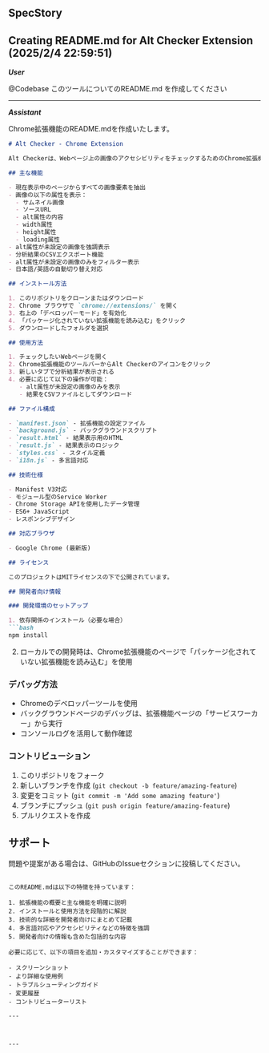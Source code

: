 ## SpecStory

## Creating README.md for Alt Checker Extension (2025/2/4 22:59:51)

_**User**_

@Codebase 
このツールについてのREADME.md
を作成してください

---

_**Assistant**_

Chrome拡張機能のREADME.mdを作成いたします。

```markdown:README.md
# Alt Checker - Chrome Extension

Alt Checkerは、Webページ上の画像のアクセシビリティをチェックするためのChrome拡張機能です。ページ内のimg要素を分析し、alt属性の有無や設定状況を簡単に確認することができます。

## 主な機能

- 現在表示中のページからすべての画像要素を抽出
- 画像の以下の属性を表示：
  - サムネイル画像
  - ソースURL
  - alt属性の内容
  - width属性
  - height属性
  - loading属性
- alt属性が未設定の画像を強調表示
- 分析結果のCSVエクスポート機能
- alt属性が未設定の画像のみをフィルター表示
- 日本語/英語の自動切り替え対応

## インストール方法

1. このリポジトリをクローンまたはダウンロード
2. Chrome ブラウザで `chrome://extensions/` を開く
3. 右上の「デベロッパーモード」を有効化
4. 「パッケージ化されていない拡張機能を読み込む」をクリック
5. ダウンロードしたフォルダを選択

## 使用方法

1. チェックしたいWebページを開く
2. Chrome拡張機能のツールバーからAlt Checkerのアイコンをクリック
3. 新しいタブで分析結果が表示される
4. 必要に応じて以下の操作が可能：
   - alt属性が未設定の画像のみを表示
   - 結果をCSVファイルとしてダウンロード

## ファイル構成

- `manifest.json` - 拡張機能の設定ファイル
- `background.js` - バックグラウンドスクリプト
- `result.html` - 結果表示用のHTML
- `result.js` - 結果表示のロジック
- `styles.css` - スタイル定義
- `i18n.js` - 多言語対応

## 技術仕様

- Manifest V3対応
- モジュール型のService Worker
- Chrome Storage APIを使用したデータ管理
- ES6+ JavaScript
- レスポンシブデザイン

## 対応ブラウザ

- Google Chrome (最新版)

## ライセンス

このプロジェクトはMITライセンスの下で公開されています。

## 開発者向け情報

### 開発環境のセットアップ

1. 依存関係のインストール（必要な場合）
```bash
npm install
```

2. ローカルでの開発時は、Chrome拡張機能のページで「パッケージ化されていない拡張機能を読み込む」を使用

### デバッグ方法

- Chromeのデベロッパーツールを使用
- バックグラウンドページのデバッグは、拡張機能ページの「サービスワーカー」から実行
- コンソールログを活用して動作確認

### コントリビューション

1. このリポジトリをフォーク
2. 新しいブランチを作成 (`git checkout -b feature/amazing-feature`)
3. 変更をコミット (`git commit -m 'Add some amazing feature'`)
4. ブランチにプッシュ (`git push origin feature/amazing-feature`)
5. プルリクエストを作成

## サポート

問題や提案がある場合は、GitHubのIssueセクションに投稿してください。
```

このREADME.mdは以下の特徴を持っています：

1. 拡張機能の概要と主な機能を明確に説明
2. インストールと使用方法を段階的に解説
3. 技術的な詳細を開発者向けにまとめて記載
4. 多言語対応やアクセシビリティなどの特徴を強調
5. 開発者向けの情報も含めた包括的な内容

必要に応じて、以下の項目を追加・カスタマイズすることができます：

- スクリーンショット
- より詳細な使用例
- トラブルシューティングガイド
- 変更履歴
- コントリビューターリスト

---



---

